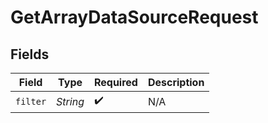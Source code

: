 # GetArrayDataSourceRequest


## Fields

| Field              | Type               | Required           | Description        |
| ------------------ | ------------------ | ------------------ | ------------------ |
| `filter`           | *String*           | :heavy_check_mark: | N/A                |
